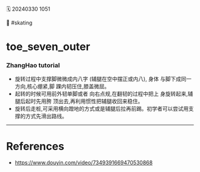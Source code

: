 ️🗓️ 20240330 1051

📎 #skating

# toe_seven_outer

### ZhangHao tutorial

- 旋转过程中支撑脚微微成内八字 (辅腿在空中摆正或内八), 身体 与脚下成同一方向,核心绷紧,脚 踝内韧压住,膝盖微屈。
- 起转的时候可用前外韧单脚或者 向右点规,在翻韧的过程中把上 身旋转起来,辅腿后起时先用胯 顶出去,再利用惯性把辅腿收回来稳住。
- 旋转后走桩,可采用横向蹬地的方式或是辅腿后拉再前踢。初学者可以尝试用支撑的方式先滑出路线。

---

# References

- https://www.douyin.com/video/7349391669470530868
